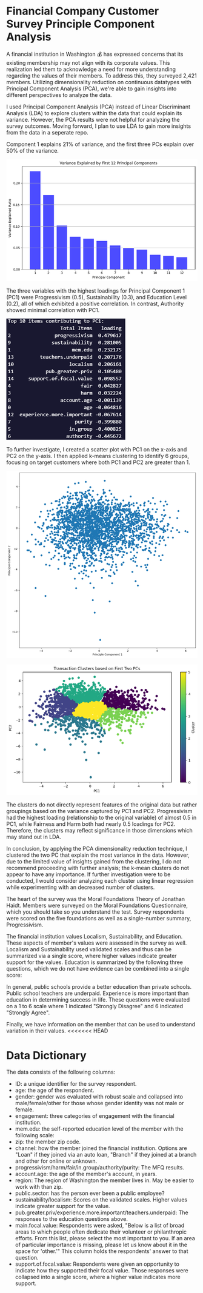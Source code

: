 # Financial Company Customer Survey Principle Component Analysis

A financial institution in Washington 💰 has expressed concerns that its existing membership may not align with its corporate values. This realization led them to acknowledge a need for more understanding regarding the values of their members. To address this, they surveyed 2,421 members. Utilizing dimensionality reduction on continuous datatypes with Principal Component Analysis (PCA), we're able to gain insights into different perspectives to analyze the data.

I used Principal Component Analysis (PCA) instead of Linear Discriminant Analysis (LDA) to explore clusters within the data that could explain its variance. However, the PCA results were not helpful for analyzing the survey outcomes. Moving forward, I plan to use LDA to gain more insights from the data in a seperate repo.

Component 1 explains 21% of variance, and the first three PCs explain over 50% of the variance.

![PCA Variance](assets/pca_variance.png)

The three variables with the highest loadings for Principal Component 1 (PC1) were Progressivism (0.5), Sustainability (0.3), and Education Level (0.2), all of which exhibited a positive correlation. In contrast, Authority showed minimal correlation with PC1.

![Loadings](assets/pca1_loadings.png)

To further investigate, I created a scatter plot with PC1 on the x-axis and PC2 on the y-axis. I then applied k-means clustering to identify 6 groups, focusing on target customers where both PC1 and PC2 are greater than 1.

![alt text](assets/pca1_pca2.png) 

![alt text](assets/pca1_pca2_cluster.png)

The clusters do not directly represent features of the original data but rather groupings based on the variance captured by PC1 and PC2. Progressivism had the highest loading (relationship to the original variable) of almost 0.5 in PC1, while Fairness and Harm both had nearly 0.5 loadings for PC2. Therefore, the clusters may reflect significance in those dimensions which may stand out in LDA.

In conclusion, by applying the PCA dimensionality reduction technique, I clustered the two PC that explain the most variance in the data. However, due to the limited value of insights gained from the clustering, I do not recommend proceeding with further analysis; the k-mean clusters do not appear to have any importance. If further investigation were to be conducted, I would consider analyzing each cluster using linear regression while experimenting with an decreased number of clusters.

The heart of the survey was the Moral Foundations Theory of Jonathan Haidt. Members were surveyed on the Moral Foundations Questionnaire, which you should take so you understand the test. Survey respondents were scored on the five foundations as well as a single-number summary, Progressivism.

The financial institution values Localism, Sustainability, and Education. These aspects of member's values were assessed in the survey as well. Localism and Sustainability used validated scales and thus can be summarized via a single score, where higher values indicate greater support for the values. Education is summarized by the following three questions, which we do not have evidence can be combined into a single score:

In general, public schools provide a better education than private schools.
Public school teachers are underpaid.
Experience is more important than education in determining success in life. These questions were evaluated on a 1 to 6 scale where 1 indicated "Strongly Disagree" and 6 indicated "Strongly Agree".

Finally, we have information on the member that can be used to understand variation in their values.
<<<<<<< HEAD

# Data Dictionary

The data consists of the following columns:

* ID: a unique identifier for the survey respondent.
* age: the age of the respondent.
* gender: gender was evaluated with robust scale and collapsed into male/female/other for 
  those whose gender identity was not male or female.
* engagement: three categories of engagement with the financial institution.
* mem.edu: the self-reported education level of the member with the following scale:
* zip: the member zip code. 
* channel: how the member joined the financial institution. Options are "Loan" if they joined 
  via an auto loan, "Branch" if they joined at a branch and other for online or unknown. 
* progressivism/harm/fair/in.group/authority/purity: The MFQ results.
* account.age: the age of the member's account, in years. 
* region: The region of Washington the member lives in. May be easier to work with than zip.
* public.sector: has the person ever been a public employee?
* sustainability/localism: Scores on the validated scales. Higher values indicate greater
  support for the value.
* pub.greater.priv/experience.more.important/teachers.underpaid: The responses to the 
  education questions above. 
* main.focal.value: Respondents were asked, "Below is a list of broad areas to which people 
  often dedicate their volunteer or philanthropic efforts. From this list, please select the 
  most important to you. If an area of particular importance is missing, please let us know 
  about it in the space for 'other.'" This column holds the respondents' answer to that question.
* support.of.focal.value: Respondents were given an opportunity to indicate how they 
  supported their focal value. Those responses were collapsed into a single score, where 
  a higher value indicates more support.


